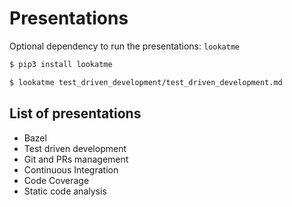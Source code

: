 # Presentations

Optional dependency to run the presentations: `lookatme`

```bash
$ pip3 install lookatme

$ lookatme test_driven_development/test_driven_development.md
```

## List of presentations

* Bazel
* Test driven development
* Git and PRs management
* Continuous Integration
* Code Coverage
* Static code analysis
